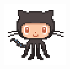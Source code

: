 <p align="center">
  <img src="https://raw.githubusercontent.com/barandemirbas/barandemirbas/main/87202985-820dcb80-c2b6-11ea-9f56-7ec461c497c3.gif" width='200'>
</p>
